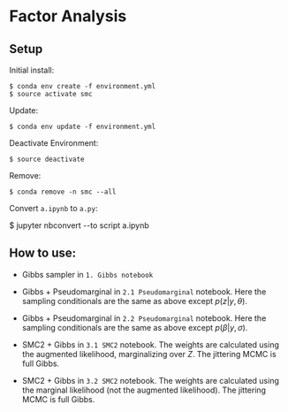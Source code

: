 # Factor Analysis

## Setup

Initial install:

    $ conda env create -f environment.yml
    $ source activate smc

Update:

    $ conda env update -f environment.yml

Deactivate Environment:

    $ source deactivate

Remove:

    $ conda remove -n smc --all


Convert `a.ipynb` to `a.py`:

  $ jupyter nbconvert --to script a.ipynb


## How to use:

* Gibbs sampler in `1. Gibbs notebook`

* Gibbs + Pseudomarginal in `2.1 Pseudomarginal` notebook. Here the sampling
conditionals are the same as above except $p(z| y,\theta)$.

* Gibbs + Pseudomarginal in `2.2 Pseudomarginal` notebook. Here the sampling
conditionals are the same as above except $p(\beta| y, \sigma)$.

* SMC2 + Gibbs in `3.1 SMC2` notebook. The weights are calculated using the
augmented likelihood, marginalizing over $Z$. The jittering MCMC is full Gibbs.

* SMC2 + Gibbs in `3.2 SMC2` notebook. The weights are calculated using the marginal
likelihood (not the augmented likelihood). The jittering MCMC is full Gibbs.
